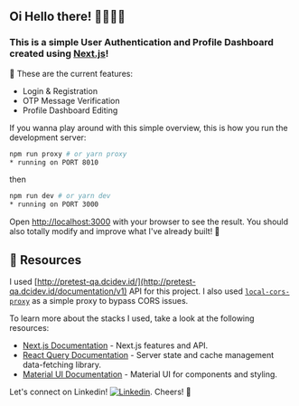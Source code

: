 [linkedin]: https://www.linkedin.com/in/katherine-davenia/

## Oi Hello there! 🚀✨👋🏼

### This is a simple User Authentication and Profile Dashboard created using [Next.js](https://www.nextjs.org/)!

🎉 These are the current features:
- Login & Registration
- OTP Message Verification
- Profile Dashboard Editing

If you wanna play around with this simple overview, this is how you run the development server:

```bash
npm run proxy # or yarn proxy
* running on PORT 8010
```
then
```bash
npm run dev # or yarn dev
* running on PORT 3000
```

Open [http://localhost:3000](http://localhost:3000) with your browser to see the result.
You should also totally modify and improve what I've already built! 🦾


## 🔨 Resources

I used [http://pretest-qa.dcidev.id/](http://pretest-qa.dcidev.id/documentation/v1) API for this project. I also used [```local-cors-proxy```](https://github.com/garmeeh/local-cors-proxy) as a simple proxy to bypass CORS issues.

To learn more about the stacks I used, take a look at the following resources:

- [Next.js Documentation](https://nextjs.org/docs) - Next.js features and API.
- [React Query Documentation](https://react-query-v3.tanstack.com/overview) - Server state and cache management data-fetching library.
- [Material UI Documentation](https://mui.com/material-ui/getting-started/overview/) - Material UI for components and styling.


Let's connect on Linkedin! [<img alt="Linkedin" src="https://img.shields.io/badge/linkedin-blue?style=social&logo=linkedin">][linkedin]. Cheers! 🍻


